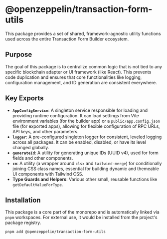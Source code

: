 # @openzeppelin/transaction-form-utils

This package provides a set of shared, framework-agnostic utility functions used across the entire Transaction Form Builder ecosystem.

## Purpose

The goal of this package is to centralize common logic that is not tied to any specific blockchain adapter or UI framework (like React). This prevents code duplication and ensures that core functionalities like logging, configuration management, and ID generation are consistent everywhere.

## Key Exports

- **`AppConfigService`**: A singleton service responsible for loading and providing runtime configuration. It can load settings from Vite environment variables (for the builder app) or a `public/app.config.json` file (for exported apps), allowing for flexible configuration of RPC URLs, API keys, and other parameters.
- **`logger`**: A pre-configured singleton logger for consistent, leveled logging across all packages. It can be enabled, disabled, or have its level changed globally.
- **`generateId`**: A utility for generating unique IDs (UUID v4), used for form fields and other components.
- **`cn`**: A utility (a wrapper around `clsx` and `tailwind-merge`) for conditionally joining CSS class names, essential for building dynamic and themeable UI components with Tailwind CSS.
- **Type Guards and Helpers**: Various other small, reusable functions like `getDefaultValueForType`.

## Installation

This package is a core part of the monorepo and is automatically linked via `pnpm` workspaces. For external use, it would be installed from the project's package registry.

```bash
pnpm add @openzeppelin/transaction-form-utils
```
